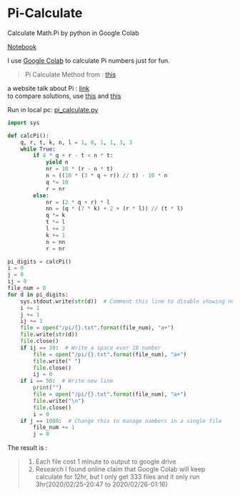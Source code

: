 # Pi-Calculate
Calculate Math.Pi by python in Google Colab

[Notebook](https://colab.research.google.com/drive/1NcCpb8ic_oBXhi7gvdnc7tFGsMwgBgBN)

I use [Google Colab](https://colab.research.google.com/) to calculate Pi numbers just for fun.

> Pi Calculate Method from : [this](https://rosettacode.org/wiki/Pi#Python)    

a website talk about Pi : [link](http://www.math.com/tables/constants/pi.htm)    
to compare solutions, use [this](https://text-compare.com/) and [this](https://www.browserling.com/tools/remove-all-whitespace)

Run in local pc:
[pi_calculate.py](https://github.com/JuenTingShie/Pi-Calculate/blob/master/pi_calculate.py)
```python
import sys

def calcPi():
    q, r, t, k, n, l = 1, 0, 1, 1, 3, 3
    while True:
        if 4 * q + r - t < n * t:
            yield n
            nr = 10 * (r - n * t)
            n = ((10 * (3 * q + r)) // t) - 10 * n
            q *= 10
            r = nr
        else:
            nr = (2 * q + r) * l
            nn = (q * (7 * k) + 2 + (r * l)) // (t * l)
            q *= k
            t *= l
            l += 2
            k += 1
            n = nn
            r = nr

pi_digits = calcPi()
i = 0
j = 0
ij = 0
file_num = 0
for d in pi_digits:
    sys.stdout.write(str(d))  # Comment this line to disable showing numbers
    i += 1
    j += 1
    ij += 1
    file = open("/pi/{}.txt".format(file_num), "a+")
    file.write(str(d))
    file.close()
    if ij == 10:  # Write a space ever 10 number
        file = open("/pi/{}.txt".format(file_num), "a+")
        file.write(" ")
        file.close()
        ij = 0
    if i == 50:  # Write new line
        print("")
        file = open("/pi/{}.txt".format(file_num), "a+")
        file.write("\n")
        file.close()
        i = 0
    if j == 1000:  # Change this to manage nambers in a single file
        file_num += 1
        j = 0
```

The result is :
> 1. Each file cost 1 minute to output to google drive
> 2. Research I found online claim that Google Colab will keep calculate for 12hr, but I only get 333 files and it only run 3hr(2020/02/25-20:47 to 2020/02/26-01:16)

